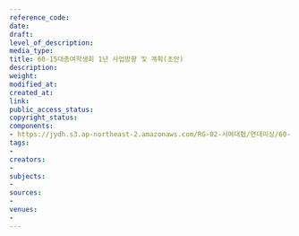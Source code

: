```yaml
---
reference_code: 
date: 
draft: 
level_of_description: 
media_type: 
title: 60-15대총여학생회 1년 사업방향 및 계획(초안)
description: 
weight: 
modified_at: 
created_at: 
link: 
public_access_status: 
copyright_status: 
components:
- https://jydh.s3.ap-northeast-2.amazonaws.com/RG-02-서여대협/연대미상/60-15대총여학생회+1년+사업방향+및+계획(초안).pdf
tags:
- 
creators:
- 
subjects:
- 
sources:
- 
venues:
- 
---
```

